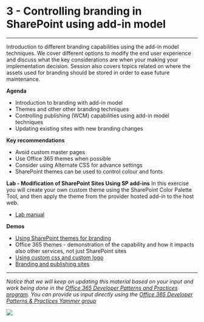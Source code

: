 # 3 - Controlling branding in SharePoint using add-in model #

----------

Introduction to different branding capabilities using the add-in model techniques. We cover different options to modify the end user experience and discuss what the key considerations are when your making your implementation decision. Session also covers topics related on where the assets used for branding should be stored in order to ease future maintenance.

**Agenda**
- Introduction to branding with add-in model
- Themes and other other branding techniques
- Controlling publishing (WCM) capabilities using add-in model techniques
- Updating existing sites with new branding changes

**Key recommendations**
- Avoid custom master pages
- Use Office 365 themes when possible
- Consider using Alternate CSS for advance settings
- SharePoint themes can be used to control colour and fonts

**Lab - Modification of SharePoint Sites Using SP add-ins**
In this exercise you will create your own custom theme using the SharePoint Color Palette Tool, and then apply the theme from the provider hosted add-in to the host web.

- [Lab manual](Lab.md)

**Demos**
- [Using SharePoint themes for branding](https://github.com/OfficeDev/PnP/tree/master/Scenarios/Branding.Themes)
- Office 365 themes - demonstration of the capability and how it impacts also other services, not just SharePoint sites
- [Using custom css and custom logo](https://github.com/OfficeDev/PnP/tree/master/Samples/Branding.AlternateCSSAndSiteLogo)
- [Branding and publishing sites](https://github.com/OfficeDev/PnP/tree/master/Scenarios/Provisioning.PublishingFeatures)

----------

*Notice that we will keep on updating this material based on your input and work being done in the [Office 365 Developer Patterns and Practices program](http://aka.ms/officedevpnp). You can provide us input directly using the [Office 365 Developer Patterns & Practices Yammer group](http://aka.ms/officedevpnpyammer)*

![](https://camo.githubusercontent.com/a732087ed949b0f2f84f5f02b8c79f1a9dd96f65/687474703a2f2f692e696d6775722e636f6d2f6c3031686876452e706e67)